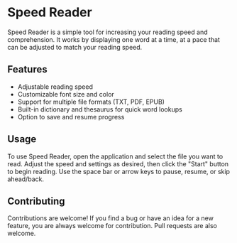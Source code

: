 # Speed Reader

Speed Reader is a simple tool for increasing your reading speed and comprehension. It works by displaying one word at a time, at a pace that can be adjusted to match your reading speed. 

## Features

- Adjustable reading speed
- Customizable font size and color
- Support for multiple file formats (TXT, PDF, EPUB)
- Built-in dictionary and thesaurus for quick word lookups
- Option to save and resume progress

## Usage

To use Speed Reader, open the application and select the file you want to read. Adjust the speed and settings as desired, then click the "Start" button to begin reading. Use the space bar or arrow keys to pause, resume, or skip ahead/back. 

## Contributing

Contributions are welcome! If you find a bug or have an idea for a new feature, you are always welcome for contribution. Pull requests are also welcome.

